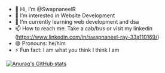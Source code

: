 - 👋 Hi, I’m @SwapnaneelR
- 👀 I’m interested in Website Development
- 🌱 I’m currently learning web development and dsa
- 📫 How to reach me: Take a cab/bus or visit my linkedin (https://www.linkedin.com/in/swapnaneel-ray-33a110169/)
- 😄 Pronouns: he/him
- ⚡ Fun fact: I am what you think I think I am

[![Anurag's GitHub stats](https://github-readme-stats.vercel.app/api?username=SwapnaneelR)](https://github.com/anuraghazra/github-readme-stats)
<!---
SwapnaneelR/SwapnaneelR is a ✨ special ✨ repository because its `README.md` (this file) appears on your GitHub profile.
You can click the Preview link to take a look at your changes.
--->

